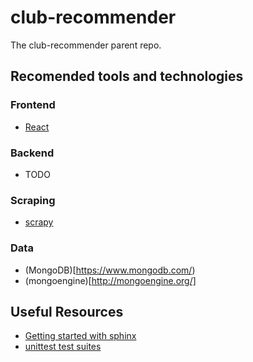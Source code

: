 # club-recommender
The club-recommender parent repo.

## Recomended tools and technologies
### Frontend
- [React](https://reactjs.org/)

### Backend 
- TODO

### Scraping
- [scrapy](https://scrapy.org/)

### Data
- (MongoDB)[https://www.mongodb.com/)
- (mongoengine)[http://mongoengine.org/]

## Useful Resources
- [Getting started with sphinx](https://www.sphinx-doc.org/en/master/usage/installation.html)
- [unittest test suites](https://docs.python.org/3/library/unittest.html#basic-example)

